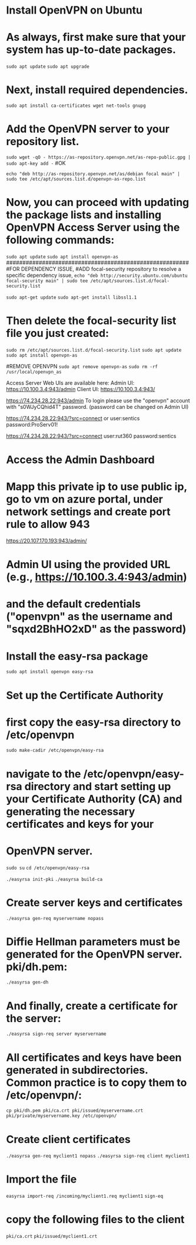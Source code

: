 # Install OpenVPN on Ubuntu
# As always, first make sure that your system has up-to-date packages.

`sudo apt update`
`sudo apt upgrade`
# Next, install required dependencies.

`sudo apt install ca-certificates wget net-tools gnupg`
# Add the OpenVPN server to your repository list.
`sudo wget -qO - https://as-repository.openvpn.net/as-repo-public.gpg | sudo apt-key add -`
#OK

`echo "deb http://as-repository.openvpn.net/as/debian focal main" | sudo tee /etc/apt/sources.list.d/openvpn-as-repo.list`

# Now, you can proceed with updating the package lists and installing OpenVPN Access Server using the following commands:
`sudo apt update`
`sudo apt install openvpn-as`
########################################################
#FOR DEPENDENCY ISSUE, 
#ADD focal-security repository to resolve a specific dependency issue,
`echo "deb http://security.ubuntu.com/ubuntu focal-security main" | sudo tee /etc/apt/sources.list.d/focal-security.list`

`sudo apt-get update`
`sudo apt-get install libssl1.1`

# Then delete the focal-security list file you just created:
`sudo rm /etc/apt/sources.list.d/focal-security.list`
`sudo apt update`
`sudo apt install openvpn-as`

#REMOVE OPENVPN 
`sudo apt remove openvpn-as`
`sudo rm -rf /usr/local/openvpn_as`





Access Server Web UIs are available here:
Admin  UI: https://10.100.3.4:943/admin
Client UI: https://10.100.3.4:943/

https://74.234.28.22:943/admin
To login please use the "openvpn" account with "s0WJyCQhid4T" password.
(password can be changed on Admin UI)

https://74.234.28.22:943/?src=connect
or user:sentics password:ProServ01!


https://74.234.28.22:943/?src=connect
user:rut360 password:sentics

# Access the Admin Dashboard

# Mapp this private ip to use public ip, go to vm on azure portal, under network settings and create port rule to allow 943
https://20.107.170.193:943/admin/

# Admin UI using the provided URL (e.g., https://10.100.3.4:943/admin) 
# and the default credentials ("openvpn" as the username and "sqxd2BhHO2xD" as the password)

# Install the easy-rsa package
`sudo apt install openvpn easy-rsa`

# Set up the Certificate Authority
# first copy the easy-rsa directory to /etc/openvpn
`sudo make-cadir /etc/openvpn/easy-rsa`

# navigate to the /etc/openvpn/easy-rsa directory and start setting up your Certificate Authority (CA) and generating the necessary certificates and keys for your 
# OpenVPN server.
`sudo su`
`cd /etc/openvpn/easy-rsa`

`./easyrsa init-pki`
`./easyrsa build-ca`

# Create server keys and certificates
`./easyrsa gen-req myservername nopass`

# Diffie Hellman parameters must be generated for the OpenVPN server. pki/dh.pem:
`./easyrsa gen-dh`

# And finally, create a certificate for the server:

`./easyrsa sign-req server myservername`

# All certificates and keys have been generated in subdirectories. Common practice is to copy them to /etc/openvpn/:

`cp pki/dh.pem pki/ca.crt pki/issued/myservername.crt pki/private/myservername.key /etc/openvpn/`

# Create client certificates

`./easyrsa gen-req myclient1 nopass`
`./easyrsa sign-req client myclient1`


# Import the file
`easyrsa import-req /incoming/myclient1.req myclient1`
`sign-eq`

#  copy the following files to the client

`pki/ca.crt`
`pki/issued/myclient1.crt`

